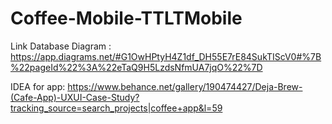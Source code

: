 # Coffee-Mobile-TTLTMobile

Link Database Diagram : https://app.diagrams.net/#G1OwHPtyH4Z1df_DH55E7rE84SukTIScV0#%7B%22pageId%22%3A%22eTaQ9H5LzdsNfmUA7jqO%22%7D

IDEA for app: https://www.behance.net/gallery/190474427/Deja-Brew-(Cafe-App)-UXUI-Case-Study?tracking_source=search_projects|coffee+app&l=59
